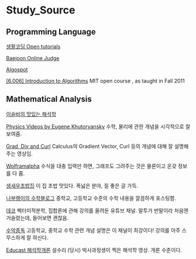 # Study_Source

## Programming Language
[생활코딩 Open tutorials](https://opentutorials.org/course/1)

[Baejoon Online Judge](http://acmicpc.net)

[Algospot](http://algospot.com)

[[6.006] Introduction to Algorithms](https://ocw.mit.edu/courses/electrical-engineering-and-computer-science/6-006-introduction-to-algorithms-fall-2011/) MIT open course , as taught in Fall 2011

## Mathematical Analysis
[이슬비의 맛있는 해석학](https://iseulbee.com/archives/the-art-of-analysis-4ed/)

[Physics Videos by Eugene Khutoryansky](https://www.youtube.com/user/EugeneKhutoryansky/videos)
수학, 물리에 관한 개념을 시각적으로 잘 보여줌.

[Grad, Div and Curl](https://www.youtube.com/watch?v=vvzTEbp9lrc)
Calculus의 Gradient Vector, Curl 등의 개념에 대해 잘 설명해주는 영상임.

[Wolframalpha](https://www.wolframalpha.com)
수식을 대충 입력만 하면, 그래프도 그려주는 것은 물론이고 온갖 정보를 다 줌.

[생새우초밥집](http://freshrimpsushi.tistory.com)
이 집 초밥 맛있다. 폭넓은 분야, 질 좋은 글 가득.

[나부랭이의 수학블로그](http://math7.tistory.com/37)
중학교, 고등학교 수준의 수학 내용을 깔끔하게 포스팅함.

[데코](https://www.youtube.com/channel/UCfrr-1XiyqQTh-r3CI2VP2A)
벡터미적분학, 집합론에 관해 강의를 올려둔 유튜브 채널. 말투가 반말이라 처음엔 거슬렸는데, 들어보면 괜찮음.

[수악중독](https://www.youtube.com/minipole) 고등학교, 중학교 수학 관련 개념 설명은 이 채널이 최강이다! 강의를 아주 스무스하게 잘 하신다.

[Educast 해석학개론](https://educast.com/17.330/) 설수리 (당시) 박사과정생이 찍은 해석학 영상. 개론 수준이다.
